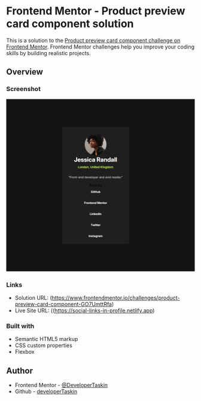 # Frontend Mentor - Product preview card component solution

This is a solution to the [Product preview card component challenge on Frontend Mentor](https://www.frontendmentor.io/challenges/product-preview-card-component-GO7UmttRfa). Frontend Mentor challenges help you improve your coding skills by building realistic projects. 

## Overview


### Screenshot

![](./Screenshot_1.png)


### Links

- Solution URL: (https://www.frontendmentor.io/challenges/product-preview-card-component-GO7UmttRfa)
- Live Site URL: ((https://social-links-in-profile.netlify.app)


### Built with

- Semantic HTML5 markup
- CSS custom properties
- Flexbox


## Author

- Frontend Mentor - [@DeveloperTaskin](https://www.frontendmentor.io/profile/yourusername)
- Github - [developerTaskin](https://github.com/developertaskin)
